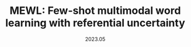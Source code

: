 ---
title: "MEWL: Few-shot multimodal word learning with referential uncertainty"
collection: publications
permalink: '/publication/mewl'
excerpt: '[Repo](https://github.com/jianggy/MEWL) [Video](https://vimeo.com/843479503) [Web](https://sites.google.com/view/mewl)'
date: '2023.05' 
venue: '[ICML23]'
paperurl: 'https://yzhu.io/publication/word2023icml/paper.pdf'
---